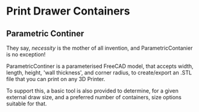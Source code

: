 # Print Drawer Containers
## Parametric Continer
They say, *necessity* is the mother of all invention, and ParametricContanier is no exception!

ParametricContiner is a parameterised FreeCAD model, that accepts width, length, height, 'wall thickness', and corner radius, to create/export an .STL file that you can print on any 3D Printer.

To support this, a basic tool is also provided to determine, for a given external draw size, and a preferred number of containers, size options suitable for that.

